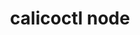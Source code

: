 ---
title: calicoctl node
show_read_time: false
show_toc: false
canonical_url: 'https://docs.projectcalico.org/v3.9/reference/calicoctl/node/index'
---